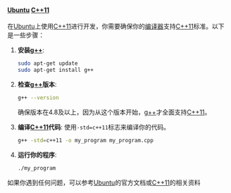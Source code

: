 

#### [Ubuntu](https://zh.wikipedia.org/wiki/Ubuntu) [C++11](https://zh.wikipedia.org/wiki/C++11)

在[Ubuntu](https://zh.wikipedia.org/wiki/Ubuntu)上使用[C++11](https://zh.wikipedia.org/wiki/C++11)进行开发，你需要确保你的[编译器](https://zh.wikipedia.org/wiki/编译器)支持[C++11](https://zh.wikipedia.org/wiki/C++11)标准。以下是一些步骤：

1. **安装[g++](https://zh.wikipedia.org/wiki/g++)**:
    ```bash
    sudo apt-get update
    sudo apt-get install g++
    ```

2. **检查[g++](https://zh.wikipedia.org/wiki/g++)版本**:
    ```bash
    g++ --version
    ```
    确保版本在4.8及以上，因为从这个版本开始，[g++](https://zh.wikipedia.org/wiki/g++)才全面支持[C++11](https://zh.wikipedia.org/wiki/C++11)。

3. **编译[C++11](https://zh.wikipedia.org/wiki/C++11)代码**:
    使用`-std=c++11`标志来编译你的代码。
    ```bash
    g++ -std=c++11 -o my_program my_program.cpp
    ```

4. **运行你的程序**:
    ```bash
    ./my_program
    ```

如果你遇到任何问题，可以参考[Ubuntu](https://zh.wikipedia.org/wiki/Ubuntu)的官方文档或[C++11](https://zh.wikipedia.org/wiki/C++11)的相关资料